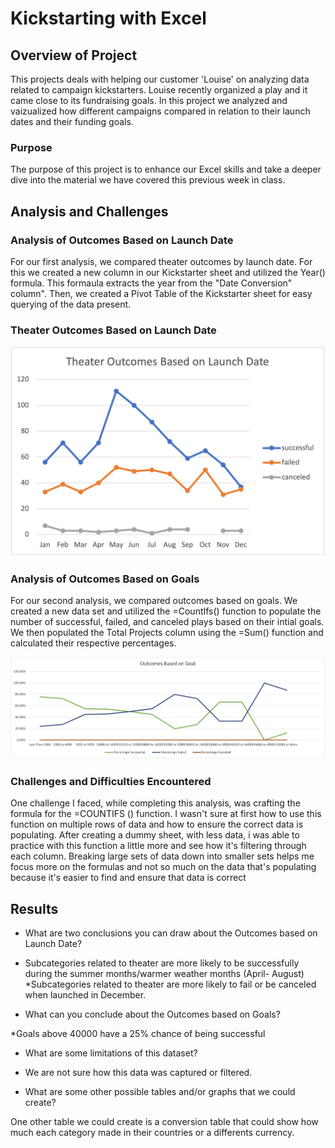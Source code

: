 # Kickstarting with Excel

## Overview of Project

This projects deals with helping our customer 'Louise' on analyzing data related to campaign kickstarters. Louise recently organized a play and it came close to its fundraising goals. In this project we analyzed and vaizualized how different campaigns compared in relation to their launch dates and their funding goals. 

### Purpose

The purpose of this project is to enhance our Excel skills and take a deeper dive into the material we have covered this previous week in class.

## Analysis and Challenges

### Analysis of Outcomes Based on Launch Date

For our first analysis, we compared theater outcomes by launch date. For this we created a new column in our Kickstarter sheet and utilized the Year() formula. This formaula extracts the year from the "Date Conversion" column". Then, we created a Pivot Table of the Kickstarter sheet for easy querying of the data present.

### Theater Outcomes Based on Launch Date

![Images](Resources/Theater_Outcomes_vs_Launch.png)





### Analysis of Outcomes Based on Goals

For our second analysis, we compared outcomes based on goals. We created a new data set and utilized the =CountIfs() function to populate the number of successful, failed, and canceled plays based on their intial goals. We then populated the Total Projects column using the =Sum() function and calculated their respective percentages.

 ![image](Resources/Outcomes_vs_Goals.png)


### Challenges and Difficulties Encountered

One challenge I faced, while completing this analysis, was crafting the formula for the =COUNTIFS () function. I wasn't sure at first how to use this function on multiple rows of data and how to ensure the correct data is populating. After creating a dummy sheet, with less data, i was able to practice with this function a little more and see how it's filtering through each column. Breaking large sets of data down into smaller sets helps me focus more on the formulas and not so much on the data that's populating because it's easier to find and ensure that data is correct

## Results

- What are two conclusions you can draw about the Outcomes based on Launch Date?
* Subcategories related to theater are more likely to be successfully during the summer months/warmer weather months (April- August)
*Subcategories related to theater are more likely to fail or be canceled when launched in December. 

- What can you conclude about the Outcomes based on Goals?

*Goals above 40000 have a 25% chance of being successful 

- What are some limitations of this dataset?

* We are not sure how this data was captured or filtered.

- What are some other possible tables and/or graphs that we could create?

One other table we could create is a conversion table that could show how much each category made in their countries or a differents currency. 


